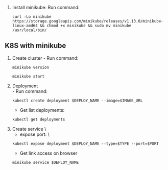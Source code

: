 1. Install minikube:
  Run command:
    ```none
    curl -Lo minikube https://storage.googleapis.com/minikube/releases/v1.13.0/minikube-linux-amd64 && chmod +x minikube && sudo mv minikube /usr/local/bin/
    ```

## K8S with minikube
  1. Create cluster
    - Run command: 
      ```none
      minikube version
      ```
      ```none
      minikube start
      ```
  2. Deployment \
    - Run command:
      ```none
      kubectl create deployment $DEPLOY_NAME --image=$IMAGE_URL
      ```
      - Get list deployments:
      ```none
      kubectl get deployments
      ```
  3. Create service \
	  - expose port: \
	  ```none
	  kubectl expose deployment $DEPLOY_NAME --type=$TYPE --port=$PORT
	  ```
	  - Get link access on browser
	  ```none
	  minikube service $DEPLOY_NAME
	  ```
